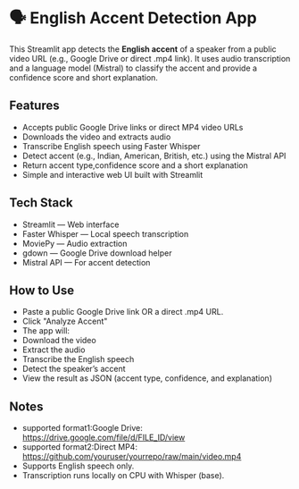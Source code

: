 # 🗣️ English Accent Detection App

This Streamlit app detects the **English accent** of a speaker from a  public video URL (e.g., Google Drive or direct .mp4 link). It uses audio transcription and a language model (Mistral) to classify the accent and provide a confidence score and short explanation.

## Features

- Accepts public Google Drive links or direct MP4 video URLs
- Downloads the video and extracts audio
- Transcribe English speech using Faster Whisper
- Detect accent (e.g., Indian, American, British, etc.) using the Mistral API
- Return accent type,confidence score and a short explanation
- Simple and interactive web UI built with Streamlit

## Tech Stack

- Streamlit — Web interface
- Faster Whisper — Local speech transcription
- MoviePy — Audio extraction
- gdown — Google Drive download helper
- Mistral API — For accent detection

## How to Use

- Paste a public Google Drive link
OR a direct .mp4 URL.
- Click "Analyze Accent"
- The app will:
- Download the video
- Extract the audio
- Transcribe the English speech
- Detect the speaker’s accent
- View the result as JSON (accent type, confidence, and explanation)

## Notes
- supported format1:Google Drive: https://drive.google.com/file/d/FILE_ID/view
- supported format2:Direct MP4: https://github.com/youruser/yourrepo/raw/main/video.mp4
- Supports English speech only.
- Transcription runs locally on CPU with Whisper (base).
